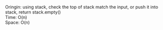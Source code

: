 Oringin: using stack, check the top of stack match the input, or push it into stack, return stack.empty()
</br>
Time: O(n)
</br>
Space: O(n)

